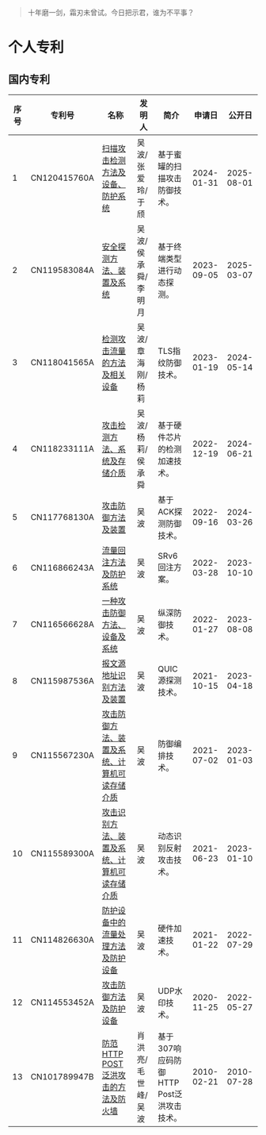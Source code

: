 > 十年磨一剑，霜刃未曾试。今日把示君，谁为不平事？


# 个人专利

## 国内专利

| 序号 | 专利号       | 名称                                                         | 发明人             | 简介                                     | 申请日     | 公开日     |
| ---- | ------------ | ------------------------------------------------------------ | ------------------ | ---------------------------------------- | ---------- | ---------- |
| 1    | CN120415760A | [扫描攻击检测方法及设备、防护系统](https://www.chaspark.com/patents/search?q=%E5%8D%8E%E4%B8%BA%20%E5%90%B4%E6%B3%A2&page=3&patentid=263a3a66-e9dd-4ac7-afdc-0727d0b0ee32&idx=51&total=85) | 吴波/张爱玲/于颀   | 基于蜜罐的扫描攻击防御技术。             | 2024-01-31 | 2025-08-01 |
| 2    | CN119583084A | [安全探测方法、装置及系统](https://www.chaspark.com/patents/search?q=%E5%8D%8E%E4%B8%BA%20%E5%90%B4%E6%B3%A2&page=4&patentid=26863cac-8be0-4ba5-ae42-1c3123a311fd&idx=76&total=85) | 吴波/侯承舜/李明月 | 基于终端类型进行动态探测。               | 2023-09-05 | 2025-03-07 |
| 3    | CN118041565A | [检测攻击流量的方法及相关设备](https://www.chaspark.com/patents/search?q=%E5%8D%8E%E4%B8%BA%20%E5%90%B4%E6%B3%A2&page=1&patentid=038f9d03-a3a9-4023-a977-8298854cc712&idx=20&total=85) | 吴波/章海刚/杨莉   | TLS指纹防御技术。                        | 2023-01-19 | 2024-05-14 |
| 4    | CN118233111A | [攻击检测方法、系统及存储介质](https://www.chaspark.com/patents/search?q=%E5%8D%8E%E4%B8%BA%20%E5%90%B4%E6%B3%A2&page=2&patentid=7adbe76c-83cf-4a18-aeab-a47864953bbe&idx=32&total=85) | 吴波/杨莉/侯承舜   | 基于硬件芯片的检测加速技术。             | 2022-12-19 | 2024-06-21 |
| 5    | CN117768130A | [攻击防御方法及装置](https://www.chaspark.com/patents/search?q=%E5%8D%8E%E4%B8%BA%20%E5%90%B4%E6%B3%A2&page=1&patentid=6f56cac6-e185-486d-af25-38570c147b36&idx=13&total=85) | 吴波               | 基于ACK探测防御技术。                    | 2022-09-16 | 2024-03-26 |
| 6    | CN116866243A | [流量回注方法及防护系统](https://www.chaspark.com/patents/search?q=%E5%8D%8E%E4%B8%BA%20%E5%90%B4%E6%B3%A2&page=1&patentid=d04c9a25-a08e-4f35-befb-efdc9199272c&idx=19&total=85) | 吴波               | SRv6回注方案。                           | 2022-03-28 | 2023-10-10 |
| 7    | CN116566628A | [一种攻击防御方法、设备及系统](https://www.chaspark.com/patents/search?q=%E5%8D%8E%E4%B8%BA%20%E5%90%B4%E6%B3%A2&page=3&patentid=a01550a6-5b94-4eef-ad94-4adc5c105793&idx=59&total=85) | 吴波               | 纵深防御技术。                           | 2022-01-27 | 2023-08-08 |
| 8    | CN115987536A | [报文源地址识别方法及装置](https://www.chaspark.com/patents/search?q=%E5%8D%8E%E4%B8%BA%20%E5%90%B4%E6%B3%A2&page=1&patentid=a1d91e28-90a4-4566-a99f-d1c05c83f73a&idx=17&total=85) | 吴波               | QUIC源探测技术。                         | 2021-10-15 | 2023-04-18 |
| 9    | CN115567230A | [攻击防御方法、装置及系统、计算机可读存储介质](https://www.chaspark.com/patents/search?q=%E5%8D%8E%E4%B8%BA%20%E5%90%B4%E6%B3%A2&page=3&patentid=ad3848d9-fa31-41c6-835a-19a1f22078b9&idx=58&total=85) | 吴波               | 防御编排技术。                           | 2021-07-02 | 2023-01-03 |
| 10   | CN115589300A | [攻击识别方法、装置及系统、计算机可读存储介质](https://www.chaspark.com/patents/search?q=%E5%8D%8E%E4%B8%BA%20%E5%90%B4%E6%B3%A2&page=4&patentid=82521c00-342e-4eb6-92d5-0fac3acad33f&idx=71&total=85) | 吴波               | 动态识别反射攻击技术。                   | 2021-06-23 | 2023-01-10 |
| 11   | CN114826630A | [防护设备中的流量处理方法及防护设备](https://www.chaspark.com/patents/search?q=%E5%8D%8E%E4%B8%BA%20%E5%90%B4%E6%B3%A2&page=3&patentid=b38f663e-9286-4e3b-8c0e-9f0abd5d1f9b&idx=54&total=85) | 吴波               | 硬件加速技术。                           | 2021-01-22 | 2022-07-29 |
| 12   | CN114553452A | [攻击防御方法及防护设备](https://www.chaspark.com/patents/search?q=%E5%8D%8E%E4%B8%BA%20%E5%90%B4%E6%B3%A2&page=1&patentid=5a1285d8-3177-4707-b73b-5f13356ed904&idx=14&total=85) | 吴波               | UDP水印技术。                            | 2020-11-25 | 2022-05-27 |
| 13   | CN101789947B | [防范HTTP POST泛洪攻击的方法及防火墙](https://www.chaspark.com/patents/search?q=%E5%8D%8E%E4%B8%BA%20%E5%90%B4%E6%B3%A2&page=4&patentid=bbd6ca23-6577-4df6-942e-c2674bd9d877&idx=66&total=85) | 肖洪亮/毛世峰/吴波 | 基于307响应码防御HTTP Post泛洪攻击技术。 | 2010-02-21 | 2010-07-28 |
